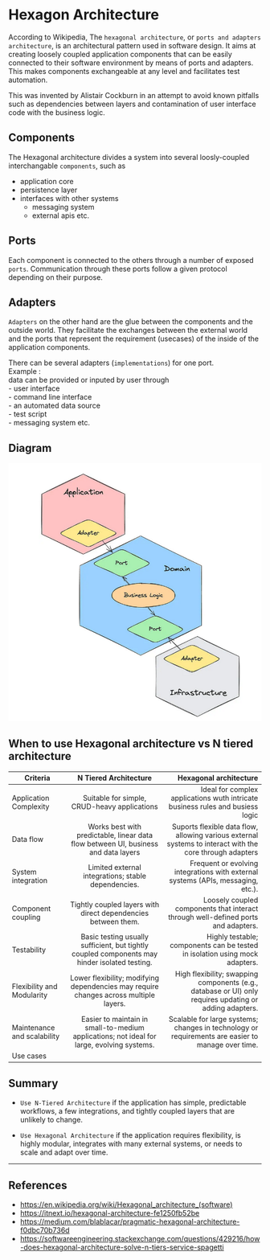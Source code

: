 # Hexagon Architecture

According to Wikipedia, The `hexagonal architecture`, or `ports and adapters architecture`, is an architectural pattern used in software design. It aims at creating loosely coupled application components that can be easily connected to their software environment by means of ports and adapters. This makes components exchangeable at any level and facilitates test automation.

This was invented by Alistair Cockburn in an attempt to avoid known pitfalls such as dependencies between layers and contamination of user interface code with the business logic.

## Components

The Hexagonal architecture divides a system into several loosly-coupled interchangable `components`, such as
- application core
- persistence layer
- interfaces with other systems
    - messaging system
    - external apis etc.

## Ports

Each component is connected to the others through a number of exposed `ports`. Communication through these ports follow a given protocol depending on their purpose.  

## Adapters

`Adapters` on the other hand are the glue between the components and the outside world. 
They facilitate the exchanges between the external world and the ports that represent the requirement (usecases) of the inside of the application components.  

There can be several adapters (`implementations`) for one port.  
Example :  
data can be provided or inputed by user through  
    - user interface  
    - command line interface  
    -  an automated data source  
    - test script  
    - messaging system etc.  

## Diagram

![alt text](image.png)

## When to use Hexagonal architecture vs N tiered architecture

| Criteria   |      N Tiered Architecture      |  Hexagonal architecture |
|----------|:-------------:|------:|
| Application Complexity | Suitable for simple, CRUD-heavy applications | Ideal for complex applications wuth intricate business rules and busiess logic |
| Data flow | Works best with predictable, linear data flow between UI, business and data layers | Suports flexible data flow, allowing various external systems to interact with the core through adapters |
| System integration | Limited external integrations; stable dependencies. | Frequent or evolving integrations with external systems (APIs, messaging, etc.). |
| Component coupling | Tightly coupled layers with direct dependencies between them. | Loosely coupled components that interact through well-defined ports and adapters. |
| Testability | Basic testing usually sufficient, but tightly coupled components may hinder isolated testing. | Highly testable; components can be tested in isolation using mock adapters. |
| Flexibility and Modularity | Lower flexibility; modifying dependencies may require changes across multiple layers. | High flexibility; swapping components (e.g., database or UI) only requires updating or adding adapters. |
| Maintenance and scalability  | Easier to maintain in small-to-medium applications; not ideal for large, evolving systems. | Scalable for large systems; changes in technology or requirements are easier to manage over time. |
| Use cases |  |  |

## Summary

- `Use N-Tiered Architecture` if the application has simple, predictable workflows, a few integrations, and tightly coupled layers that are unlikely to change.

- `Use Hexagonal Architecture` if the application requires flexibility, is highly modular, integrates with many external systems, or needs to scale and adapt over time.

---

## References

- https://en.wikipedia.org/wiki/Hexagonal_architecture_(software)
- https://itnext.io/hexagonal-architecture-fe1250fb52be 
- https://medium.com/blablacar/pragmatic-hexagonal-architecture-f0dbc70b736d
- https://softwareengineering.stackexchange.com/questions/429216/how-does-hexagonal-architecture-solve-n-tiers-service-spagetti
